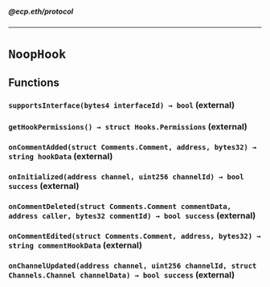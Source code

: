 ##### @ecp.eth/protocol

----

# `NoopHook`











## Functions

### `supportsInterface(bytes4 interfaceId) → bool` (external)





### `getHookPermissions() → struct Hooks.Permissions` (external)





### `onCommentAdded(struct Comments.Comment, address, bytes32) → string hookData` (external)





### `onInitialized(address channel, uint256 channelId) → bool success` (external)





### `onCommentDeleted(struct Comments.Comment commentData, address caller, bytes32 commentId) → bool success` (external)





### `onCommentEdited(struct Comments.Comment, address, bytes32) → string commentHookData` (external)





### `onChannelUpdated(address channel, uint256 channelId, struct Channels.Channel channelData) → bool success` (external)







